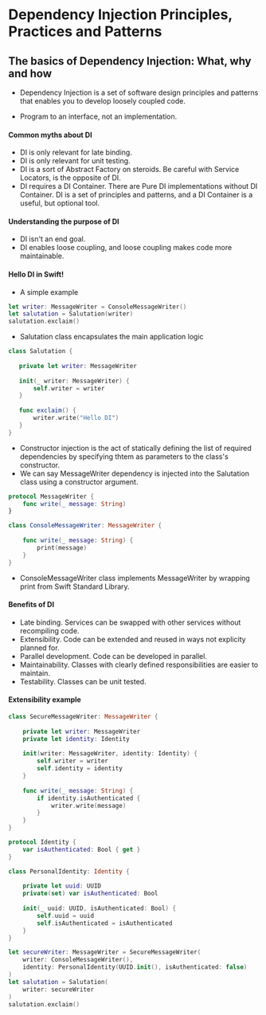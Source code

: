 # Dependency Injection Principles, Practices and Patterns

## The basics of Dependency Injection: What, why and how

 * Dependency Injection is a set of software design principles and patterns that enables you to develop loosely coupled code.  

 * Program to an interface, not an implementation.

 #### Common myths about DI

 * DI is only relevant for late binding.
 * DI is only relevant for unit testing.
 * DI is a sort of Abstract Factory on steroids. Be careful with Service Locators, is the opposite of DI.
 * DI requires a DI Container. There are Pure DI implementations without DI Container. DI is a set of principles and patterns, and a DI Container is a useful, but optional tool.

 #### Understanding the purpose of DI

 * DI isn't an end goal.
 * DI enables loose coupling, and loose coupling makes code more maintainable.

 #### Hello DI in Swift!

* A simple example

 ```swift
let writer: MessageWriter = ConsoleMessageWriter()
let salutation = Salutation(writer)
salutation.exclaim()
```

* Salutation class encapsulates the main application logic

 ```swift
class Salutation {
    
    private let writer: MessageWriter
    
    init(_ writer: MessageWriter) {
        self.writer = writer
    }
    
    func exclaim() {
        writer.write("Hello DI")
    }
}
```

* Constructor injection is the act of statically defining the list of required dependencies by specifying thtem as parameters to the class's constructor.
* We can say MessageWriter dependency is injected into the Salutation class using a constructor argument.

```swift
protocol MessageWriter {
    func write(_ message: String)
}

class ConsoleMessageWriter: MessageWriter {
    
    func write(_ message: String) {
        print(message)
    }
}
```

* ConsoleMessageWriter class implements MessageWriter by wrapping print from Swift Standard Library.

#### Benefits of DI

* Late binding. Services can be swapped with other services without recompiling code.
* Extensibility. Code can be extended and reused in ways not explicity planned for.
* Parallel development. Code can be developed in parallel.
* Maintainability. Classes with clearly defined responsibilities are easier to maintain.
* Testability. Classes can be unit tested.

#### Extensibility example

```swift
class SecureMessageWriter: MessageWriter {
    
    private let writer: MessageWriter
    private let identity: Identity
    
    init(writer: MessageWriter, identity: Identity) {
        self.writer = writer
        self.identity = identity
    }
    
    func write(_ message: String) {
        if identity.isAuthenticated {
            writer.write(message)
        }
    }
}

protocol Identity {
    var isAuthenticated: Bool { get }
}

class PersonalIdentity: Identity {
    
    private let uuid: UUID
    private(set) var isAuthenticated: Bool
    
    init(_ uuid: UUID, isAuthenticated: Bool) {
        self.uuid = uuid
        self.isAuthenticated = isAuthenticated
    }
}
```

```swift
let secureWriter: MessageWriter = SecureMessageWriter(
    writer: ConsoleMessageWriter(),
    identity: PersonalIdentity(UUID.init(), isAuthenticated: false)
)
let salutation = Salutation(
    writer: secureWriter
)
salutation.exclaim()
```